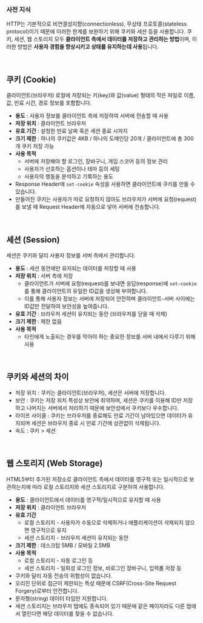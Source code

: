 ### 사전 지식

HTTP는 기본적으로 비연결성지향(connectionless), 무상태 프로토콜(stateless protocol)이기 때문에 이러한 한계를 보완하기 위해 쿠키와 세션 등을 사용합니다. 쿠키, 세션, 웹 스토리지 모두 **클라이언트 측에서 데이터를 저장하고 관리하는 방법**이며, 이러한 방법은 **사용자 경험을 향상시키고 상태를 유지하는데 사용**됩니다.

<br />

## 쿠키 (Cookie)

클라이언트(브라우저) 로컬에 저장되는 키(key)와 값(value) 형태의 작은 파일로 이름, 값, 만료 시간, 경로 정보를 포함합니다.

- **용도** : 사용자 정보를 클라이언트 측에 저장하여 서버에 전송할 때 사용
- **저장 위치** : 클라이언트 브라우저
- **유효 기간** : 설정한 만료 날짜 혹은 세션 종료 시까지
- **크기 제한** : 하나의 쿠키값은 4KB / 하나의 도메인당 20개 / 클라이언트에 총 300개 쿠키 저장 가능
- **사용 목적**
    - 서버에 저장해야 할 로그인, 장바구니, 게임 스코어 등의 정보 관리
    - 사용자가 선호하는 옵션이나 테마 등의 세팅
    - 사용자의 행동을 분석하고 기록하는 용도
- Response Header에 `set-cookie` 속성을 사용하면 클라이언트에 쿠키를 만들 수 있습니다.
- 만들어진 쿠키는 사용자가 따로 요청하지 않아도 브라우저가 서버에 요청(request)를 보낼 때 Request Header에 자동으로 넣어 서버에 전송합니다.

<br />

## 세션 (Session)

세션은 쿠키와 달리 사용자 정보를 서버 측에서 관리합니다.

- **용도** : 세션 동안에만 유지되는 데이터를 저장할 때 사용
- **저장 위치** : 서버 측에 저장
    - 클라이언트가 서버에 요청(request)를 보내면 응답(response)에 `set-cookie` 를 통해 클라이언트의 유일한 ID값을 생성해 부여합니다.
    - 이를 통해 사용자 정보는 서버에 저장되어 안전하며 클라이언트-서버 사이에는 ID값만 전달하여 보안성을 높여줍니다.
- **유효 기간** : 브라우저 세션이 유지되는 동안 (브라우저를 닫을 때 삭제)
- **크기 제한** : 제한 없음
- **사용 목적**
    - 타인에게 노출되는 경우를 막아야 하는 중요한 정보를 서버 내에서 다루기 위해 사용

<br />

## 쿠키와 세션의 차이

- 저장 위치 : 쿠키는 클라이언트(브라우저), 세션은 서버에 저장합니다.
- 보안 : 쿠키는 저장 위치 특성상 보안에 취약하며, 세션은 쿠키를 이용해 ID만 저장하고 나머지는 서버에서 처리하기 때문에 보안성에서 쿠키보다 우수합니다.
- 라이프 사이클 : 쿠키는 브라우저를 종료해도 만료 기간이 남아있으면 데이터가 유지되며 세션은 브라우저 종료 시 만료 기간에 상관없이 삭제됩니다.
- 속도 : 쿠키 > 세션

<br />

## 웹 스토리지 (Web Storage)

HTML5부터 추가된 저장소로 클라이언트 측에서 데이터를 영구적 또는 일시적으로 보관하는지에 따라 로컬 스토리지와 세션 스토리지로 구분하여 사용합니다.

- **용도** : 클라이언트에서 데이터를 영구적/일시적으로 유지할 때 사용
- **저장 위치** : 클라이언트 브라우저
- **유효 기간**
    - 로컬 스토리지 - 사용자가 수동으로 삭제하거나 애플리케이션이 삭제되지 않으면 영구적으로 유지
    - 세션 스토리지 - 브라우저 세션이 유지되는 동안
- **크기 제한** : 데스크탑 5MB / 모바일 2.5MB
- **사용 목적**
    - 로컬 스토리지 - 자동 로그인 등
    - 세션 스토리지 - 일회성 로그인 정보, 비로그인 장바구니, 입력폼 저장 등
- 쿠키와 달리 자동 전송의 위험성이 없습니다.
- 오리진 단위로 접근이 제한되는 특성 때문에 CSRF(Cross-Site Request Forgery)로부터 안전합니다.
- 문자형(string) 데이터 타입만 지원합니다.
- 세션 스토리지는 브라우저 탭에도 종속되어 있기 때문에 같은 페이지라도 다른 탭에서 열린다면 해당 데이터를 찾을 수 없습니다.
